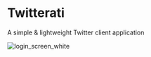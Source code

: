 # Twitterati
A simple &amp; lightweight Twitter client application

![login_screen_white](https://user-images.githubusercontent.com/17708702/33150402-45ef1efe-cff9-11e7-906e-4c27dbfe3e9b.jpg)
